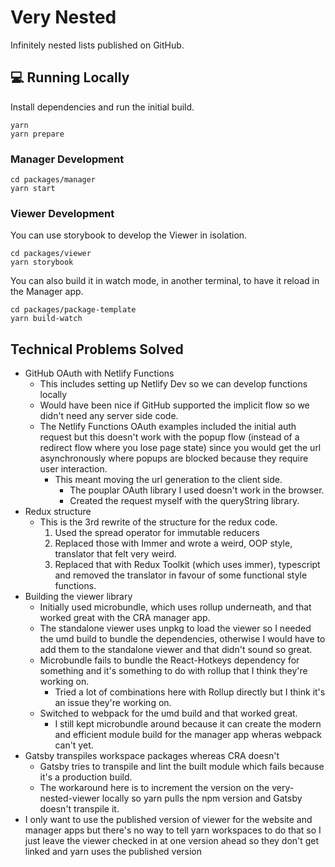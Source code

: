 # Very Nested

Infinitely nested lists published on GitHub.

## 💻 Running Locally

Install dependencies and run the initial build.

```
yarn
yarn prepare
```

### Manager Development

```
cd packages/manager
yarn start
```

### Viewer Development

You can use storybook to develop the Viewer in isolation.

```
cd packages/viewer
yarn storybook
```

You can also build it in watch mode, in another terminal, to have it reload in the Manager app.

```
cd packages/package-template
yarn build-watch
```

## Technical Problems Solved

- GitHub OAuth with Netlify Functions
  - This includes setting up Netlify Dev so we can develop functions locally
  - Would have been nice if GitHub supported the implicit flow so we didn't need any server side code.
  - The Netlify Functions OAuth examples included the initial auth request but this doesn't work with the popup flow (instead of a redirect flow where you lose page state) since you would get the url asynchronously where popups are blocked because they require user interaction.
    - This meant moving the url generation to the client side.
      - The pouplar OAuth library I used doesn't work in the browser.
      - Created the request myself with the queryString library.
- Redux structure
  - This is the 3rd rewrite of the structure for the redux code.
    1. Used the spread operator for immutable reducers
    2. Replaced those with Immer and wrote a weird, OOP style, translator that felt very weird.
    3. Replaced that with Redux Toolkit (which uses immer), typescript and removed the translator in favour of some functional style functions.
- Building the viewer library
  - Initially used microbundle, which uses rollup underneath, and that worked great with the CRA manager app.
  - The standalone viewer uses unpkg to load the viewer so I needed the umd build to bundle the dependencies, otherwise I would have to add them to the standalone viewer and that didn't sound so great.
  - Microbundle fails to bundle the React-Hotkeys dependency for something and it's something to do with rollup that I think they're working on.
    - Tried a lot of combinations here with Rollup directly but I think it's an issue they're working on.
  - Switched to webpack for the umd build and that worked great.
    - I still kept microbundle around because it can create the modern and efficient module build for the manager app wheras webpack can't yet.
- Gatsby transpiles workspace packages whereas CRA doesn't
  - Gatsby tries to transpile and lint the built module which fails because it's a production build.
  - The workaround here is to increment the version on the very-nested-viewer locally so yarn pulls the npm version and Gatsby doesn't transpile it.
- I only want to use the published version of viewer for the website and manager apps but there's no way to tell yarn workspaces to do that so I just leave the viewer checked in at one version ahead so they don't get linked and yarn uses the published version
